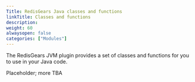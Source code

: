 ```yaml
---
Title: RedisGears Java classes and functions
linkTitle: Classes and functions
description:
weight: 60
alwaysopen: false
categories: ["Modules"]
---
```


The RedisGears JVM plugin provides a set of classes and functions for you to use in your Java code.

Placeholder; more TBA